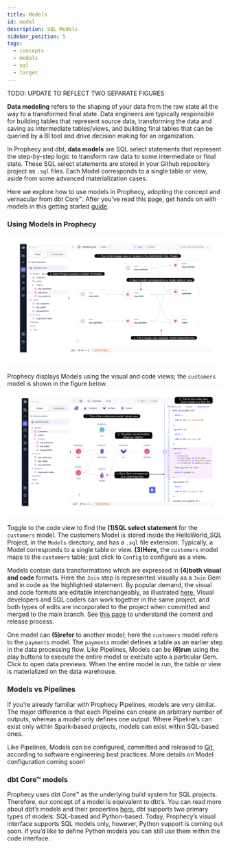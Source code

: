 ```yaml
---
title: Models
id: model
description: SQL Models
sidebar_position: 5
tags:
  - concepts
  - models
  - sql
  - target
---
```


TODO: UPDATE TO REFLECT TWO SEPARATE FIGURES

**Data modeling** refers to the shaping of your data from the raw state all the way to a transformed final state. Data engineers are typically responsible for building tables that represent source data, transforming the data and saving as intermediate tables/views, and building final tables that can be queried by a BI tool and drive decision making for an organization.

In Prophecy and dbt, **data models** are SQL select statements that represent the step-by-step logic to transform raw data to some intermediate or final state. These SQL select statements are stored in your Github repository project as `.sql` files. Each Model corresponds to a single table or view, aside from some advanced materialization cases.

Here we explore how to use models in Prophecy, adopting the concept and vernacular from dbt Core™. After you've read this page, get hands on with models in this getting started [guide](/docs/getting-started/getting-started-with-low-code-sql.md#44-develop-your-first-model).

### Using Models in Prophecy

![lineage-view](./img/lineage-view.png)

Prophecy displays Models using the visual and code views; the `customers` model is shown in the figure below.
![model-view](./img/model-view.png)

Toggle to the code view to find the **(1)SQL select statement** for the `customers` model. The customers Model is stored inside the HelloWorld_SQL Project, in the `Models` directory, and has a `.sql` file extension. Typically, a Model corresponds to a single table or view. **(3)Here,** the `customers` model maps to the `customers` table; just click to `Config` to configure as a view.

Models contain data transformations which are expressed in **(4)both visual and code** formats. Here the `Join` step is represented visually as a `Join` Gem and in code as the highlighted statement. By popular demand, the visual and code formats are editable interchangeably, as illustrated [here.](/docs/low-code-sql/low-code-sql.md) Visual developers and SQL coders can work together in the same project, and both types of edits are incorporated to the project when committed and merged to the main branch. See [this page](/docs/metadata/git.md#how-to-commit-changes) to understand the commit and release process.

One model can **(5)refer** to another model; here the `customers` model refers to the `payments` model. The `payments` model defines a table as an earlier step in the data processing flow. Like Pipelines, Models can be **(6)run** using the play buttons to execute the entire model or execute upto a particular Gem. Click to open data previews. When the entire model is run, the table or view is materialized on the data warehouse.

### Models vs Pipelines

If you’re already familiar with Prophecy Pipelines, models are very similar. The major difference is that each Pipeline can create an arbitrary number of outputs, whereas a model only defines one output. Where Pipeline’s can exist only within Spark-based projects, models can exist within SQL-based ones.

Like Pipelines, Models can be configured, committed and released to [Git](/docs/metadata/git.md), according to software engineering best practices. More details on Model configuration coming soon!

### dbt Core™ models

Prophecy uses dbt Core™ as the underlying build system for SQL projects. Therefore, our concept of a model is equivalent to dbt’s. You can read more about dbt’s models and their properties [here.](https://docs.getdbt.com/docs/build/models) dbt supports two primary types of models: SQL-based and Python-based. Today, Prophecy’s visual interface supports SQL models only, however, Python support is coming out soon. If you’d like to define Python models you can still use them within the code interface.
